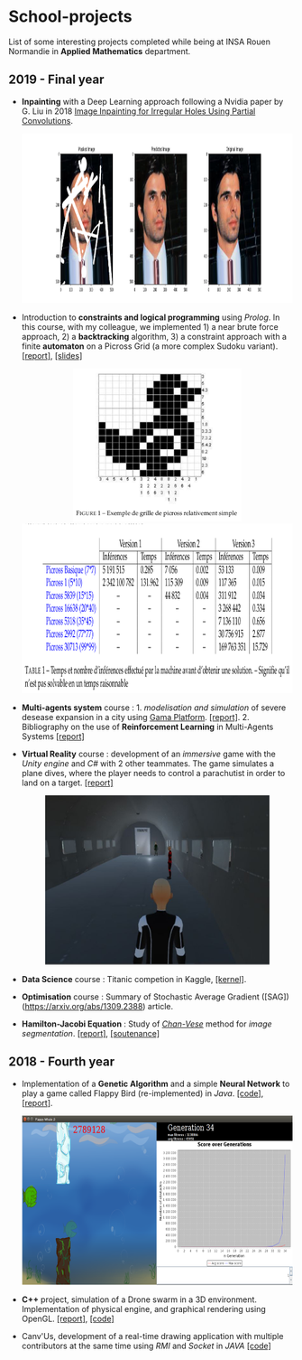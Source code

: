 # School-projects

List of some interesting projects completed while being at INSA Rouen Normandie in **Applied Mathematics** department.
 
## 2019 - Final year

* **Inpainting** with a Deep Learning approach following a Nvidia paper by G. Liu in 2018 [
Image Inpainting for Irregular Holes Using Partial Convolutions](https://arxiv.org/abs/1804.07723). <br> <p align="center"> <img src="/Final-year/Inpainting/res.png" height="300" /> </p>

* Introduction to **constraints and logical programming** using *Prolog*. In this course, with my colleague, we implemented 1) a near brute force approach, 2) a **backtracking** algorithm, 3) a constraint approach with a finite **automaton** on a Picross Grid (a more complex Sudoku variant). [[report]](https://github.com/SimonDele/School-projects/Final-year/Picross/Projet_Picross_rapport.pdf), [[slides]](https://github.com/SimonDele/School-projects/Final-year/Picross/Projet_Picross_soutenance.pdf) <br> <p align="center"> <img src="/Final-year/Picross/images/picross_simple.png" width="300"/> <img src="/Final-year/Picross/images/table_resultats.png" height="300" /> </p>

* **Multi-agents system** course : 1. *modelisation and simulation* of severe desease expansion in a city using [Gama Platform](https://gama-platform.github.io/). [[report]](https://github.com/SimonDele/School-projects/Final-year/Multi_Agents_System/SMA_TP_GAML.pdf). 2. Bibliography on the use of **Reinforcement Learning** in Multi-Agents Systems [[report]](/Final-year/Multi_Agents_System/SMA_Reinforcement_Learning_Rapport_Bibliographique.pdf)

* **Virtual Reality** course : development of an *immersive* game with the *Unity engine* and *C#* with 2 other teammates. The game simulates a plane dives, where the player needs to control a parachutist in order to land on a target. [[report]](/Final-year/RV/Rapport_projet_RV.pdf) <br> <p align="center"> <img src="/Final-year/RV/rv_img.png" height="300"/> </p>

* **Data Science** course : Titanic competion in Kaggle, [[kernel]](https://www.kaggle.com/sdelecourt/randomforest-grid-search-fine-tuning-cv). 

* **Optimisation** course : Summary of Stochastic Average Gradient ([SAG])(https://arxiv.org/abs/1309.2388) article.

* **Hamilton-Jacobi Equation** : Study of [*Chan-Vese*](https://www.ipol.im/pub/art/2012/g-cv/article.pdf) method for *image segmentation*. [[report]](/Final-year/Chan_Vese_Equation_Hamilton_Jacobi/Rapport_Chan_Vese.pdf), [[soutenance]]([[report]](/Final-year/Chan_Vese_Equation_Hamilton_Jacobi/Soutenance_Chan_Vese.pdf))  

## 2018 - Fourth year

* Implementation of a **Genetic Algorithm** and a simple **Neural Network** to play a game called Flappy Bird (re-implemented) in *Java*. [[code]](/Fourth-year/Flappy_Whale/Flappy-Bird-proj-sem), [[report]](/Fourth-year/Flappy_Whale/Flappy_Bird_IA.pdf). <br> <p align="center"> <img src="/Fourth-year/Flappy_Whale/flappy_whale.png" height="300"/> </p>

* **C++** project, simulation of a Drone swarm in a 3D environment. Implementation of physical engine, and graphical rendering using OpenGL.  [[report]](/Fourth-year/C++_Drone/Rapport_C++.pdf), [[code]](/Fourth-year/C++_Drone/Drones/)

* Canv'Us, development of a real-time drawing application with multiple contributors at the same time using *RMI* and *Socket* in *JAVA* [[code]](/Fourth-year/CanvUs/ToileCollaborative/)



